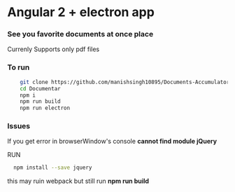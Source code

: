 # Angular 2 + electron app
### See you favorite documents at once place

Currenly Supports only pdf files

### To run
```sh 
    git clone https://github.com/manishsingh10895/Documents-Accumulator.git Documentar
    cd Documentar
    npm i
    npm run build
    npm run electron
```

### Issues 

  If you get error in browserWindow's console **cannot find module jQuery** 
  
  RUN
  ```sh
    npm install --save jquery
  ```
  this may ruin webpack but still run **npm run build** 

